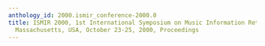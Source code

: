 ```yaml
---
anthology_id: 2000.ismir_conference-2000.0
title: ISMIR 2000, 1st International Symposium on Music Information Retrieval, Plymouth,
  Massachusetts, USA, October 23-25, 2000, Proceedings
---
```

